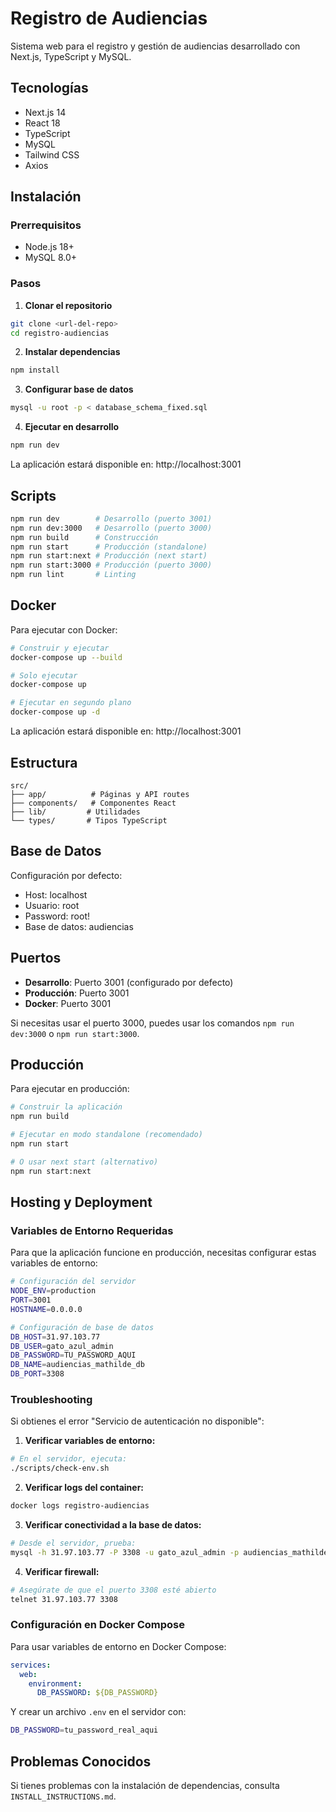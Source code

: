 # Registro de Audiencias

Sistema web para el registro y gestión de audiencias desarrollado con Next.js, TypeScript y MySQL.

## Tecnologías

- Next.js 14
- React 18
- TypeScript
- MySQL
- Tailwind CSS
- Axios

## Instalación

### Prerrequisitos
- Node.js 18+
- MySQL 8.0+

### Pasos

1. **Clonar el repositorio**
```bash
git clone <url-del-repo>
cd registro-audiencias
```

2. **Instalar dependencias**
```bash
npm install
```

3. **Configurar base de datos**
```bash
mysql -u root -p < database_schema_fixed.sql
```

4. **Ejecutar en desarrollo**
```bash
npm run dev
```

La aplicación estará disponible en: http://localhost:3001

## Scripts

```bash
npm run dev        # Desarrollo (puerto 3001)
npm run dev:3000   # Desarrollo (puerto 3000)
npm run build      # Construcción
npm run start      # Producción (standalone)
npm run start:next # Producción (next start)
npm run start:3000 # Producción (puerto 3000)
npm run lint       # Linting
```

## Docker

Para ejecutar con Docker:

```bash
# Construir y ejecutar
docker-compose up --build

# Solo ejecutar
docker-compose up

# Ejecutar en segundo plano
docker-compose up -d
```

La aplicación estará disponible en: http://localhost:3001

## Estructura

```
src/
├── app/          # Páginas y API routes
├── components/   # Componentes React
├── lib/         # Utilidades
└── types/       # Tipos TypeScript
```

## Base de Datos

Configuración por defecto:
- Host: localhost
- Usuario: root
- Password: root!
- Base de datos: audiencias

## Puertos

- **Desarrollo**: Puerto 3001 (configurado por defecto)
- **Producción**: Puerto 3001
- **Docker**: Puerto 3001

Si necesitas usar el puerto 3000, puedes usar los comandos `npm run dev:3000` o `npm run start:3000`.

## Producción

Para ejecutar en producción:

```bash
# Construir la aplicación
npm run build

# Ejecutar en modo standalone (recomendado)
npm run start

# O usar next start (alternativo)
npm run start:next
```

## Hosting y Deployment

### Variables de Entorno Requeridas

Para que la aplicación funcione en producción, necesitas configurar estas variables de entorno:

```bash
# Configuración del servidor
NODE_ENV=production
PORT=3001
HOSTNAME=0.0.0.0

# Configuración de base de datos
DB_HOST=31.97.103.77
DB_USER=gato_azul_admin
DB_PASSWORD=TU_PASSWORD_AQUI
DB_NAME=audiencias_mathilde_db
DB_PORT=3308
```

### Troubleshooting

Si obtienes el error "Servicio de autenticación no disponible":

1. **Verificar variables de entorno:**
```bash
# En el servidor, ejecuta:
./scripts/check-env.sh
```

2. **Verificar logs del container:**
```bash
docker logs registro-audiencias
```

3. **Verificar conectividad a la base de datos:**
```bash
# Desde el servidor, prueba:
mysql -h 31.97.103.77 -P 3308 -u gato_azul_admin -p audiencias_mathilde_db
```

4. **Verificar firewall:**
```bash
# Asegúrate de que el puerto 3308 esté abierto
telnet 31.97.103.77 3308
```

### Configuración en Docker Compose

Para usar variables de entorno en Docker Compose:

```yaml
services:
  web:
    environment:
      DB_PASSWORD: ${DB_PASSWORD}
```

Y crear un archivo `.env` en el servidor con:
```bash
DB_PASSWORD=tu_password_real_aqui
```

## Problemas Conocidos

Si tienes problemas con la instalación de dependencias, consulta `INSTALL_INSTRUCTIONS.md`. 